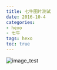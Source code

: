 ```yaml
---
title: 七牛图片测试
date: 2016-10-4
categories: 
- hexo
- 七牛
tags: hexo
toc: true
---
```


![image_test](http://oefaano2o.bkt.clouddn.com/blogimages/images/01.jpg)